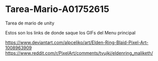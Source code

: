 # Tarea-Mario-A01752615
Tarea de mario de unity

Estos son los links de donde saque los GIFs del Menu principal

https://www.deviantart.com/alpceliko/art/Elden-Ring-Blaid-Pixel-Art-1008963909
https://www.reddit.com/r/PixelArt/comments/tvujki/eldenring_maliketh/

